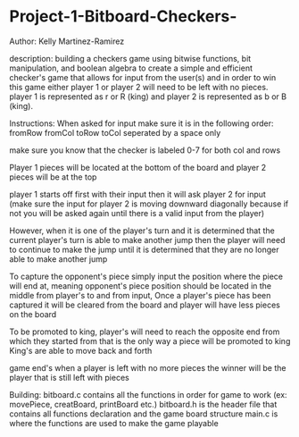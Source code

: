 # Project-1-Bitboard-Checkers-

Author: Kelly Martinez-Ramirez

description: building a checkers game using  bitwise functions, bit manipulation, and boolean algebra to create a simple and efficient checker's game that allows for input from the user(s) and in order to win this game either player 1 or player 2 will need to be left with no pieces. player 1 is represented as r or R (king) and player 2 is represented as b or B (king).

Instructions:
When asked for input make sure it is in the following order: fromRow fromCol toRow toCol seperated by a space only

make sure you know that the checker is labeled 0-7 for both col and rows 

Player 1 pieces will be located at the bottom of the board and player 2 pieces will be at the top

player 1 starts off first with their input then it will ask player 2 for input (make sure the input for player 2 is moving downward diagonally because if not you will be asked again until there is a valid input from the player)

However, when it is one of the player's turn and it is determined that the current player's turn is able to make another jump then the player will need to continue to make the jump until it is determined that they are no longer able to make another jump

To capture the opponent's piece simply input the position where the piece will end at, meaning opponent's piece position should be located in the middle from player's to and from input, Once a player's piece has been captured it will be cleared from the board and player will have less pieces on the board

To be promoted to king, player's will need to reach the opposite end from which they started from that is the only way a piece will be promoted to king
King's are able to move back and forth 

game end's when a player is left with no more pieces the winner will be the player that is still left with pieces

Building: 
bitboard.c contains all the functions in order for game to work (ex: movePiece, creatBoard, printBoard etc.)
bitboard.h is the header file that contains all functions declaration and the game board structure
main.c is where the functions are used to make the game playable
